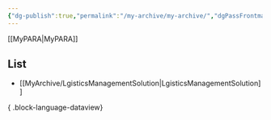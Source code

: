 ```yaml
---
{"dg-publish":true,"permalink":"/my-archive/my-archive/","dgPassFrontmatter":true,"created":"2023-12-13T17:50:08.544+09:00","updated":"2023-12-18T18:57:30.639+09:00"}
---
```


[[MyPARA\|MyPARA]]
## List
- [[MyArchive/LgisticsManagementSolution\|LgisticsManagementSolution]]

{ .block-language-dataview}